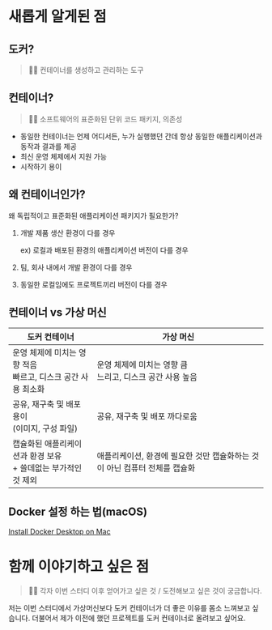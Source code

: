 # 새롭게 알게된 점

## 도커?

> 👩‍💻 컨테이너를 생성하고 관리하는 도구

## 컨테이너?

> 👩‍💻 소프트웨어의 표준화된 단위
> 코드 패키지, 의존성

- 동일한 컨테이너는 언제 어디서든, 누가 실행했던 간데 항상 동일한 애플리케이션과 동작과 결과를 제공
- 최신 운영 체제에서 지원 가능
- 시작하기 용이

## 왜 컨테이너인가?

왜 독립적이고 표준화된 애플리케이션 패키지가 필요한가?

1. 개발 제품 생산 환경이 다를 경우

   ex) 로컬과 배포된 환경의 애플리케이션 버전이 다를 경우

2. 팀, 회사 내에서 개발 환경이 다를 경우
3. 동일한 로컬임에도 프로젝트끼리 버전이 다를 경우

## 컨테이너 vs 가상 머신

| 도커 컨테이너                                                     | 가상 머신                                                                  |
| ----------------------------------------------------------------- | -------------------------------------------------------------------------- |
| 운영 체제에 미치는 영향 적음 <br> 빠르고, 디스크 공간 사용 최소화 | 운영 체제에 미치는 영향 큼<br>느리고, 디스크 공간 사용 높음                |
| 공유, 재구축 및 배포 용이<br>(이미지, 구성 파일)                  | 공유, 재구축 및 배포 까다로움                                              |
| 캡슐화된 애플리케이션과 환경 보유<br>+ 쓸데없는 부가적인 것 제외  | 애플리케이션, 환경에 필요한 것만 캡슐화하는 것이 아닌 컴퓨터 전체를 캡슐화 |

## Docker 설정 하는 법(macOS)

[Install Docker Desktop on Mac](https://docs.docker.com/desktop/install/mac-install/)

# 함께 이야기하고 싶은 점

> 🙋‍♀️ 각자 이번 스터디 이후 얻어가고 싶은 것 / 도전해보고 싶은 것이 궁금합니다.

저는 이번 스터디에서 가상머신보다 도커 컨테이너가 더 좋은 이유를 몸소 느껴보고 싶습니다.
더불어서 제가 이전에 했던 프로젝트를 도커 컨테이너로 올려보고 싶어요.
